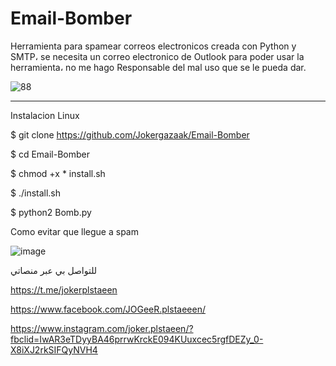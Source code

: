 # Email-Bomber
Herramienta para spamear correos electronicos creada con Python y SMTP، se necesita un correo electronico de Outlook para poder usar la herramienta، no me hago Responsable del mal uso que se le pueda dar.





![88](https://user-images.githubusercontent.com/107787017/222791890-a590bd74-70dd-450c-9870-2424e900c98e.PNG)





________________________________________________________________________________________________________________________________________________________________________________________



Instalacion
Linux

$ git clone https://github.com/Jokergazaak/Email-Bomber

$ cd Email-Bomber

$ chmod +x * install.sh

$ ./install.sh

$ python2 Bomb.py




Como evitar que llegue a spam










![image](https://user-images.githubusercontent.com/107787017/222792474-ca63b175-9ef9-41c2-9d4a-d7de6687c1e1.png)












للتواصل بي عبر منصاتي 




https://t.me/jokerplstaeen




https://www.facebook.com/JOGeeR.plstaeeen/




https://www.instagram.com/joker.plstaeen/?fbclid=IwAR3eTDyyBA46prrwKrckE094KUuxcec5rgfDEZy_0-X8iXJ2rkSIFQyNVH4


